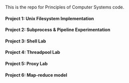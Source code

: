 This is the repo for Principles of Computer Systems code. 

#### Project 1: Unix Filesystem Implementation

#### Project 2: Subprocess & Pipeline Experimentation

#### Project 3: Shell Lab

#### Project 4: Threadpool Lab

#### Project 5: Proxy Lab

#### Project 6: Map-reduce model 

